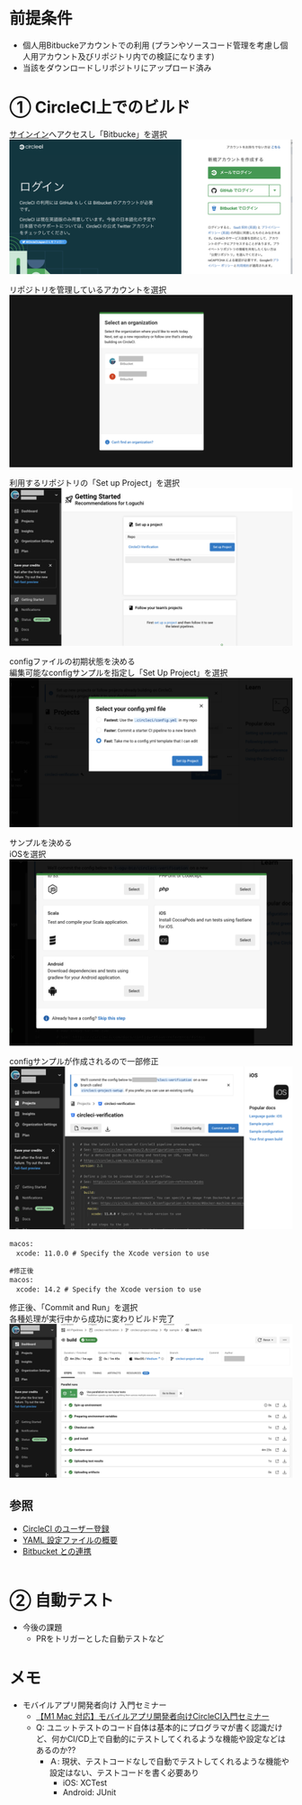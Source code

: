 # 前提条件
- 個人用Bitbuckeアカウントでの利用 (プランやソースコード管理を考慮し個人用アカウント及びリポジトリ内での検証になります)
- 当該をダウンロードしリポジトリにアップロード済み

# ① CircleCI上でのビルド
[サインイン](https://circleci.com/ja/vcs-authorize/)へアクセスし「Bitbucke」を選択
![sinin](./images/sinin.png)

リポジトリを管理しているアカウントを選択
![sinin-selectUser](./images/sinin-selectUser.png)

利用するリポジトリの「Set up Project」を選択
![gettingStarted](./images/gettingStarted.png)

configファイルの初期状態を決める</br>
編集可能なconfigサンプルを指定し「Set Up Project」を選択
![selectYourConfig](./images/selectYourConfig.png)

サンプルを決める</br>
iOSを選択
![sampleConfigs.png](./images/sampleConfigs.png)

configサンプルが作成されるので一部修正
![sampleConfigs.png](./images/config.png)

```
macos:
　xcode: 11.0.0 # Specify the Xcode version to use
```
```
#修正後
macos:
　xcode: 14.2 # Specify the Xcode version to use
```

修正後、「Commit and Run」を選択</br>
各種処理が実行中から成功に変わりビルド完了
![build.png](./images/build.png)

## 参照
- [CircleCI のユーザー登録](https://circleci.com/docs/ja/first-steps/#:~:text=%E3%82%B9%E3%82%BF%E3%82%A4%E3%83%AB%E3%82%AC%E3%82%A4%E3%83%89(%E8%8B%B1%E8%AA%9E)-,CircleCI%20%E3%81%AE%E3%83%A6%E3%83%BC%E3%82%B6%E3%83%BC%E7%99%BB%E9%8C%B2,-4%20months%20ago)
- [YAML 設定ファイルの概要](https://circleci.com/docs/ja/introduction-to-yaml-configurations/#:~:text=%E3%82%B9%E3%82%BF%E3%82%A4%E3%83%AB%E3%82%AC%E3%82%A4%E3%83%89(%E8%8B%B1%E8%AA%9E)-,YAML%20%E8%A8%AD%E5%AE%9A%E3%83%95%E3%82%A1%E3%82%A4%E3%83%AB%E3%81%AE%E6%A6%82%E8%A6%81,-1%20week%20ago)
- [Bitbucket との連携](https://circleci.com/docs/ja/bitbucket-integration/#deploy-keys-and-user-keys:~:text=%E3%82%B9%E3%82%BF%E3%82%A4%E3%83%AB%E3%82%AC%E3%82%A4%E3%83%89(%E8%8B%B1%E8%AA%9E)-,Bitbucket%20%E3%81%A8%E3%81%AE%E9%80%A3%E6%90%BA,-3%20months%20ago)
</br></br>

# ② 自動テスト
- 今後の課題
    - PRをトリガーとした自動テストなど

# メモ
- モバイルアプリ開発者向け 入門セミナー
    - [【M1 Mac 対応】モバイルアプリ開発者向けCircleCI入門セミナー](https://bitbucket.org/mw_extech/devknow-circleci/src/master/%E3%80%90M1%20Mac%20%E5%AF%BE%E5%BF%9C%E3%80%91%E3%83%A2%E3%83%90%E3%82%A4%E3%83%AB%E3%82%A2%E3%83%97%E3%83%AA%E9%96%8B%E7%99%BA%E8%80%85%E5%90%91%E3%81%91CircleCI%E5%85%A5%E9%96%80%E3%82%BB%E3%83%9F%E3%83%8A%E3%83%BC.pdf)
    - Q: ユニットテストのコード自体は基本的にプログラマが書く認識だけど、何かCI/CD上で自動的にテストしてくれるような機能や設定などはあるのか??
        - Ａ: 現状、テストコードなしで自動でテストしてくれるような機能や設定はない、テストコードを書く必要あり
            - iOS: XCTest
            - Android: JUnit

            